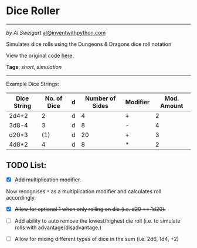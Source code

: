 # Dice Roller
___
_by Al Sweigart_ [al@inventwithpython.com](mailto:al@inventwithpython.com)

Simulates dice rolls using the Dungeons & Dragons dice roll notation

View the original code [here](https://nostarch.com/big-book-small-python-projects).

**Tags**: _short_, _simulation_

___
Example Dice Strings:

| Dice String | No. of Dice | d | Number of Sides | Modifier | Mod. Amount |
|--------|--------|--------|--------|--------|--------|
| 2d4+2 | 2 | d | 4 | + | 2 |
| 3d8-4 | 3 | d | 8 | - | 4 |
| d20+3 | (1) | d | 20 | + | 3 |
| 4d8*2 | 4 | d | 8 | * | 2 |

## TODO List:

* [x] ~~Add multiplication modifier.~~

Now recognises `*` as a multiplication modifier and calculates roll accordingly. 

* [x] ~~Allow for optional 1 when only rolling on die (i.e. d20 == 1d20).~~

* [ ] Add ability to auto remove the lowest/highest die roll (i.e. to simulate rolls with advantage/disadvantage.)

* [ ] Allow for mixing different types of dice in the sum (i.e. 2d6, 1d4, +2)

